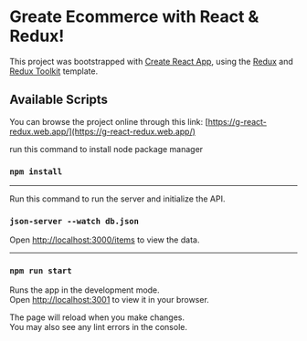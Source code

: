 # Greate Ecommerce with React & Redux!

This project was bootstrapped with [Create React App](https://github.com/facebook/create-react-app), using the [Redux](https://redux.js.org/) and [Redux Toolkit](https://redux-toolkit.js.org/) template.

## Available Scripts

You can browse the project online through this link:
[https://g-react-redux.web.app/](https://g-react-redux.web.app/)


run this command to install node package manager
### `npm install` 

----

Run this command to run the server and initialize the API.
### `json-server --watch db.json`

Open [http://localhost:3000/items](http://localhost:3000/items) to view the data.

-----
### `npm run start`

Runs the app in the development mode.\
Open [http://localhost:3001](http://localhost:3001) to view it in your browser.

The page will reload when you make changes.\
You may also see any lint errors in the console.
